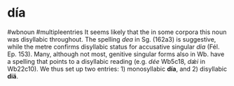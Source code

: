# día
#wbnoun
#multipleentries
It seems likely that the in some corpora this noun was disyllabic throughout. The spelling *dea* in Sg. (162a3) is suggestive, while the metre confirms disyllabic status for  accusative singular *dia* (Fél. Ep. 153). Many, although not most, genitive singular forms also in Wb. have a spelling that points to a disyllabic reading (e.g. *dée* Wb5c18, *dǽi* in Wb22c10). We thus set up two entries: 1) monosyllabic **día**, and 2) disyllabic **diä**.